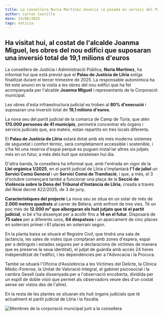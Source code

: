 ```yaml
---
title: La consellera Nuria Martínez anuncia la posada en servici del Palau de Justícia de Llíria durant el tercer trimestre de 2025
author: Carlos Castillo
date: 23/06/2025
tags: noticia
---
```


## Ha visitat hui, al costat de l'alcalde Joanma Miguel, les obres del nou edifici que suposaran una inversió total de 19,1 milions d'euros


La consellera de Justícia i Administració Pública, **Nuria Martínez**, ha informat hui que està previst que el **Palau de Justícia de Llíria** estiga finalitzat durant el tercer trimestre de 2025. La responsable autonòmica ha fet este anunci en la visita a les obres del nou edifici que ha fet acompanyada per l'alcalde **Joanma Miguel** i representants de la Corporació municipal.

Les obres d'esta infraestructura judicial es troben al **80% d'execució** i suposaran una inversió total de **19,1 milions d'euros**.

La nova seu del partit judicial de la comarca de Camp de Túria, que atén **170.000 persones de 41 municipis**, permetrà concentrar els òrgans i servicis judicials que, ara mateix, estan repartits en tres locals diferents.

El **Palau de Justícia de Llíria** estarà dotat amb els més moderns sistemes de seguretat i confort tèrmic, serà completament accessible i sostenible, i s'ha fet una reserva d'espai perquè es puguen instal·lar altres sis jutjats més en un futur, a més dels huit que existeixen hui dia.

D'altra banda, la consellera ha informat que, amb l'entrada en vigor de la **Llei orgànica 1/2025**, en el partit judicial de Llíria s'implantarà **l'1 de juliol** un **Servici Comú General** i un **Servici Comú de Tramitació**, i que, a més, el 3 d'octubre començarà també a funcionar una plaça de la **Secció de Violència sobre la Dona del Tribunal d'Instància de Llíria**, creada a través del Reial decret 422/2025, de 3 de juny.

**Característiques del projecte**
La nova seu se situa en un solar de més de **2.000 metres quadrats** al carrer de Bétera, amb enfront de tres vies. Té un poc més de **12.000 m² que albergaran els huit jutjats que té el partit judicial**, si bé s'ha dissenyat per a acollir fins a **14 en el futur**. Disposarà de **75 sales** per a diferents usos, **64 despatxos** i un aparcament de cinc places en soterrani primer i 61 places en soterrani segon.

En la planta baixa se situarà el Registre Civil, que tindrà una sala de lactància, les sales de vistes (que comptaran amb zones d'espera, espai per a detinguts i estades segures per a declaracions de víctimes de manera que es preserve la seua identitat), el jutjat de guàrdia amb accés 24 hores independitzat de l'edifici, i les dependències per a l'Advocacia i la Procura.

També se situarà l'Oficina d'Assistència a les Víctimes del Delicte, la Clínica Mèdic-Forense, la Unitat de Valoració Integral, el gabinet psicosocial i la cambra Gesell (sala dissenyada per a l'observació encoberta, dividida per un espill de doble visió que permet als observadors veure des d'un costat sense ser vistos des de l'altre).

En la resta de les plantes se situaran els huit òrgans judicials que té actualment el partit judicial de Llíria i la fiscalia.

![ Membres de la corporació municipal junt a la consellera ](/assets/continguts/recursos/20260623-palaujusticia.jpg "Membres de la corporació municipal junt a la consellera")

